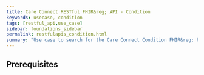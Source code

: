 ```yaml
---
title: Care Connect RESTful FHIR&reg; API - Condition
keywords: usecase, condition
tags: [restful_api,use_case]
sidebar: foundations_sidebar
permalink: restfulapis_condition.html
summary: "Use case to search for the Care Connect Condition FHIR&reg; Profile."
---
```


## Prerequisites ##


